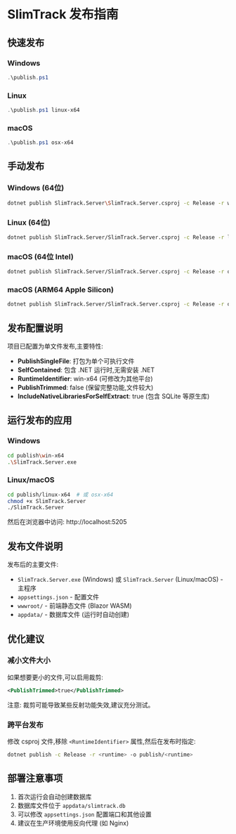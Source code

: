 # SlimTrack 发布指南

## 快速发布

### Windows
```powershell
.\publish.ps1
```

### Linux
```powershell
.\publish.ps1 linux-x64
```

### macOS
```powershell
.\publish.ps1 osx-x64
```

## 手动发布

### Windows (64位)
```bash
dotnet publish SlimTrack.Server\SlimTrack.Server.csproj -c Release -r win-x64 -o publish\win-x64
```

### Linux (64位)
```bash
dotnet publish SlimTrack.Server/SlimTrack.Server.csproj -c Release -r linux-x64 -o publish/linux-x64
```

### macOS (64位 Intel)
```bash
dotnet publish SlimTrack.Server/SlimTrack.Server.csproj -c Release -r osx-x64 -o publish/osx-x64
```

### macOS (ARM64 Apple Silicon)
```bash
dotnet publish SlimTrack.Server/SlimTrack.Server.csproj -c Release -r osx-arm64 -o publish/osx-arm64
```

## 发布配置说明

项目已配置为单文件发布,主要特性:

- **PublishSingleFile**: 打包为单个可执行文件
- **SelfContained**: 包含 .NET 运行时,无需安装 .NET
- **RuntimeIdentifier**: win-x64 (可修改为其他平台)
- **PublishTrimmed**: false (保留完整功能,文件较大)
- **IncludeNativeLibrariesForSelfExtract**: true (包含 SQLite 等原生库)

## 运行发布的应用

### Windows
```bash
cd publish\win-x64
.\SlimTrack.Server.exe
```

### Linux/macOS
```bash
cd publish/linux-x64  # 或 osx-x64
chmod +x SlimTrack.Server
./SlimTrack.Server
```

然后在浏览器中访问: http://localhost:5205

## 发布文件说明

发布后的主要文件:
- `SlimTrack.Server.exe` (Windows) 或 `SlimTrack.Server` (Linux/macOS) - 主程序
- `appsettings.json` - 配置文件
- `wwwroot/` - 前端静态文件 (Blazor WASM)
- `appdata/` - 数据库文件 (运行时自动创建)

## 优化建议

### 减小文件大小
如果想要更小的文件,可以启用裁剪:

```xml
<PublishTrimmed>true</PublishTrimmed>
```

注意: 裁剪可能导致某些反射功能失效,建议充分测试。

### 跨平台发布
修改 csproj 文件,移除 `<RuntimeIdentifier>` 属性,然后在发布时指定:

```bash
dotnet publish -c Release -r <runtime> -o publish/<runtime>
```

## 部署注意事项

1. 首次运行会自动创建数据库
2. 数据库文件位于 `appdata/slimtrack.db`
3. 可以修改 `appsettings.json` 配置端口和其他设置
4. 建议在生产环境使用反向代理 (如 Nginx)
